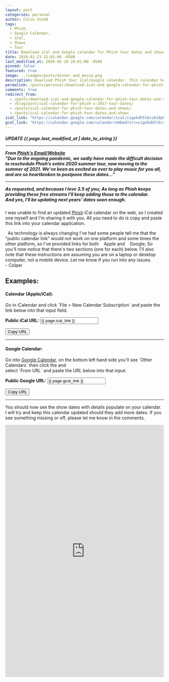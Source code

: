 ```yaml
---
layout: post
categories: personal
author: Colin Stodd
tags:
  - Phish,
  - Google Calendar,
  - iCal,
  - Shows
  - Tour
title: Download iCal and Google calendar for Phish tour dates and shows
date: 2020-01-23 12:01:00 -0500
last_modified_at: 2020-05-19 20:01:00 -0500
pinned: false
featured: true
image: ../images/posts/dinner_and_movie.png
description: Download Phish tour iCal/Google calendar. This calendar has been updated to include the "Dinner And A Movie"; also info regarding their rescheduled summer tour.
permalink: /posts/personal/download-ical-and-google-calendar-for-phish-tour-dates-and-shows.html
comments: true
redirect_from:
  - /posts/download-ical-and-google-calendar-for-phish-tour-dates-and-shows.html
  - /blog/post/ical-calendar-for-phish-s-2017-tour-dates/
  - /posts/ical-calendar-for-phish-tour-dates-and-shows/
  - /posts/ical-calendar-for-phish-tour-dates-and-shows
ical_link: "https://calendar.google.com/calendar/ical/cigokdh5l6cs8i0ph6srjiboig%40group.calendar.google.com/public/basic.ics"
gcal_link: "https://calendar.google.com/calendar/embed?src=cigokdh5l6cs8i0ph6srjiboig%40group.calendar.google.com&ctz=America%2FNew_York"
---
```



<h5 class="neu-alert mb-3 text-blue-grey">
<i class="fad fa-microphone-stand" style="font-size:3rem;"></i>  UPDATE <i class="fad fa-calendar-alt"></i> {{ page.last_modified_at | date_to_string }}<br/>
  <hr/>
  <span>From <a href="https://phish.com/news/summer-tour-rescheduled-for-2021/" target="_blank" rel="_noopener" title="Go to Phish's website to read for yourself">Phish's Email/Website <i class="fad fa-external-link-square"></i></a></span><br>
  <span class="text-green"><i class="fad fa-fish"></i> "Due to the ongoing pandemic, we sadly have made the difficult decision to reschedule Phish’s entire 2020 summer tour, now moving to the summer of 2021. We’ve been as excited as ever to play music for you all, and are so heartbroken to postpone these dates..."</span> <br>

  <hr/>
  <i class="fad fa-circle"></i> As requested, and because I love 3.5 of you; As long as Phish keeps providing these free streams I'll keep adding those to the calendar.
  <br/>
  <i class="fad fa-circle"></i> And yes, I'll be updating next years' dates soon enough.
</h5>


I was unable to find an updated <a href="https://phish.com/tours" target="_blank" rel="noopener" title="Phish Tour">Phish</a> iCal calendar on the web, so I created one myself and I'm sharing it with you. All you need to do is copy and paste this link into your calendar application.

<div class="blurb">
  <i class="fad fa-comment-exclamation"></i>&nbsp; As technology is always changing I've had some people tell me that the "public calendar link" would not work on one platform and some times the other platform, so I've provided links for both &nbsp;<i class="fab fa-apple"></i>&nbsp; Apple and &nbsp;<i class="fab fa-google"></i>&nbsp; Google; So you'll now notice that there's two sections (one for each) below. I'll also note that these instructions are assuming you are on a laptop or desktop computer, not a mobile device.  Let me know if you run into any issues. <br/>- Colper
</div>

## Examples:
<h4 class="text-yellow"><i class="fab fa-apple"></i> Calendar (Apple/iCal):</h4>Go in iCalendar and click `File > New Calendar Subscription` and paste the link below into that input field.

**Public <i class="fab fa-apple text-yellow"></i> iCal URL:**
<input type="text" value="{{ page.ical_link }}" id="calendarLink" class="fixed-font">
<p>
  <button onclick="appleFunction()" class="button special">
    <i class="fab fa-apple text-yellow"></i> Copy URL
  </button>
</p>


-----


<h4 class="text-yellow"><i class="fab fa-google"></i> Google Calendar:</h4>Go into <a href="https://calendar.google.com/calendar" target="_blank" rel="noopener" title="Click to open Google Calendar">Google Calendar</a>, on the bottom left hand side you'll see `Other Calendars` then click the <i class="fal fa-plus neu-text"></i> and <br/>select `From URL` and paste the URL below into that input.


**Public <i class="fab fa-google text-yellow"></i> Google URL:**
<input type="text" value="{{ page.gcal_link }}" id="googleCalendarLink" class="fixed-font">
<p>
  <button onclick="googleFunction()" class="button special">
    <i class="fab fa-google text-yellow"></i> Copy URL
  </button>
</p>

-----

You should now see the show dates with details populate on your calendar. I will try and keep this calendar updated should they add more dates. If you see something missing or off, please let me know in the comments.

<iframe src="https://calendar.google.com/calendar/b/1/embed?height=600&amp;wkst=1&amp;bgcolor=%235868a1&amp;ctz=America%2FNew_York&amp;src=Y2lnb2tkaDVsNmNzOGkwcGg2c3JqaWJvaWdAZ3JvdXAuY2FsZW5kYXIuZ29vZ2xlLmNvbQ&amp;color=%2300cab3&amp;mode=MONTH&amp;title=%3C%22(((%3C3%20%20Phish%20Shows%20%20%3C%22(((%3C3" style="border-width:0" width="100%" height="800" frameborder="0" scrolling="no"></iframe>


<script type="text/javascript">
// Apple Calendar
function appleFunction() {
  /* Get the text field */
  var copyText = document.getElementById("calendarLink");

  /* Select the text field */
  copyText.select();
  copyText.setSelectionRange(0, 99999); /*For mobile devices*/

  /* Copy the text inside the text field */
  document.execCommand("copy");

  /* Alert the copied text */
  alert("Calendar Link Copied, Now paste it into your Apple Calendar app (on a MAC). Enjoy the shows! 🐠 🍄 🌈 🌵 🥳 🐲");
}
// Google Calendar
function googleFunction() {
  /* Get the text field */
  var googleText = document.getElementById("googleCalendarLink");

  /* Select the text field */
  googleText.select();
  googleText.setSelectionRange(0, 99999); /*For mobile devices*/

  /* Copy the text inside the text field */
  document.execCommand("copy");

  /* Alert the copied text */
  alert("Calendar Link Copied, Now paste it into your Google Calendar app. Enjoy the shows! 🐠 🍄 🌈 🌵 🥳 🐲");
}
</script>